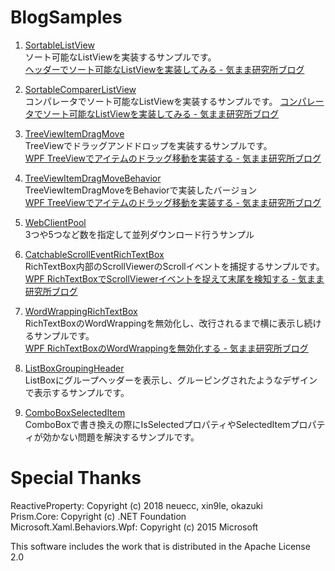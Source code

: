 # BlogSamples

1. [SortableListView](https://github.com/AonaSuzutsuki/BlogSamples/tree/master/SortableListView)  
ソート可能なListViewを実装するサンプルです。  
[ヘッダーでソート可能なListViewを実装してみる - 気まま研究所ブログ](https://aonasuzutsuki.hatenablog.jp/entry/2021/06/23/192319)  

2. [SortableComparerListView](https://github.com/AonaSuzutsuki/BlogSamples/tree/master/SortableComparerListView)  
コンパレータでソート可能なListViewを実装するサンプルです。
[コンパレータでソート可能なListViewを実装してみる - 気まま研究所ブログ](https://aonasuzutsuki.hatenablog.jp/entry/2022/11/30/131637)  

3. [TreeViewItemDragMove](https://github.com/AonaSuzutsuki/BlogSamples/tree/master/TreeViewItemDragMove)  
TreeViewでドラッグアンドドロップを実装するサンプルです。    
[WPF TreeViewでアイテムのドラッグ移動を実装する - 気まま研究所ブログ](https://aonasuzutsuki.hatenablog.jp/entry/2020/10/01/170406)  

4. [TreeViewItemDragMoveBehavior](https://github.com/AonaSuzutsuki/BlogSamples/tree/master/TreeViewItemDragMoveBehavior)  
TreeViewItemDragMoveをBehaviorで実装したバージョン  
[WPF TreeViewでアイテムのドラッグ移動を実装する - 気まま研究所ブログ](https://aonasuzutsuki.hatenablog.jp/entry/2020/10/01/170406)  

5. [WebClientPool](https://github.com/AonaSuzutsuki/BlogSamples/tree/master/WebClientPool)  
3つや5つなど数を指定して並列ダウンロード行うサンプル

6. [CatchableScrollEventRichTextBox](https://github.com/AonaSuzutsuki/BlogSamples/tree/master/CatchableScrollEventRichTextBox)  
RichTextBox内部のScrollViewerのScrollイベントを捕捉するサンプルです。
[WPF RichTextBoxでScrollViewerイベントを捉えて末尾を検知する - 気まま研究所ブログ](https://aonasuzutsuki.hatenablog.jp/entry/2022/01/18/152000)  

7. [WordWrappingRichTextBox](https://github.com/AonaSuzutsuki/BlogSamples/tree/master/WordWrappingRichTextBox)  
RichTextBoxのWordWrappingを無効化し、改行されるまで横に表示し続けるサンプルです。  
[WPF RichTextBoxのWordWrappingを無効化する - 気まま研究所ブログ](https://aonasuzutsuki.hatenablog.jp/entry/2022/01/15/205725)  

8. [ListBoxGroupingHeader](https://github.com/AonaSuzutsuki/BlogSamples/tree/master/ListBoxGroupingHeader)  
ListBoxにグループヘッダーを表示し、グルーピングされたようなデザインで表示するサンプルです。  


9. [ComboBoxSelectedItem](https://github.com/AonaSuzutsuki/BlogSamples/tree/master/ComboBoxSelectedItem)  
ComboBoxで書き換えの際にIsSelectedプロパティやSelectedItemプロパティが効かない問題を解決するサンプルです。


# Special Thanks
ReactiveProperty:               Copyright (c) 2018 neuecc, xin9le, okazuki  
Prism.Core:                     Copyright (c) .NET Foundation  
Microsoft.Xaml.Behaviors.Wpf:   Copyright (c) 2015 Microsoft  

This software includes the work that is distributed in the Apache License 2.0
